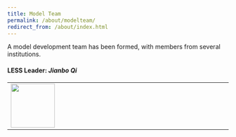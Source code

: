 ```yaml
---
title: Model Team
permalink: /about/modelteam/
redirect_from: /about/index.html
---
```


A model development team has been formed, with members from several institutions. 
#### LESS Leader: *Jianbo Qi*

<table style="border-collapse: collapse;">
  <tr>
    <td style="text-align: left; border: none; width:100px;"><img src="https://github.com/jianboqi/jianboqi.github.io/assets/1770654/3a16762d-3c76-436f-a317-9faf3221b4b3" style="width: 100px; display: block; margin: 0 auto;"></td>
     <td style="width: 400px; border: none;">
       <ul style="padding-left:5px;>
        <li>Associate Professor from Faculty of Geographical Science, Beijing Normal University, China</li>
        <li>The founder, primary developer, maintainer, and model trainer of LESS.</li>
        </ul>
     </td>
  </tr>
</table>
